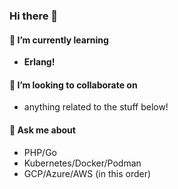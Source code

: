 ### Hi there 👋 ###

#### 🔭 I’m currently learning ####
- **Erlang!**

#### 👯 I’m looking to collaborate on ####
- anything related to the stuff below!

#### 💬 Ask me about ####
- PHP/Go
- Kubernetes/Docker/Podman
- GCP/Azure/AWS (in this order)
